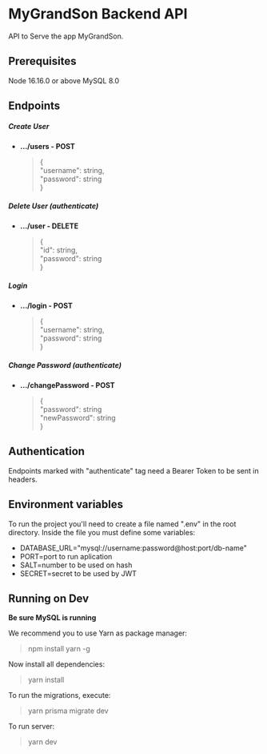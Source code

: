 # MyGrandSon Backend API

API to Serve the app MyGrandSon.

## Prerequisites

Node 16.16.0 or above
MySQL 8.0

## Endpoints

##### Create User
- **.../users - POST**
    >{  
        "username": string,  
	    "password": string  
    }

##### Delete User (authenticate)
- **.../user - DELETE**
    >{  
        "id": string,  
        "password": string  
    }

##### Login
- **.../login - POST**
    >{  
        "username": string,  
	    "password": string  
    }

##### Change Password (authenticate)
- **.../changePassword - POST**
    >{  
        "password": string  
        "newPassword": string  
    }

## Authentication

Endpoints marked with "authenticate" tag need a Bearer Token to be sent in headers.

## Environment variables

To run the project you'll need to create a file named ".env" in the root directory.
Inside the file you must define some variables:
- DATABASE_URL="mysql://username:password@host:port/db-name"
- PORT=port to run aplication
- SALT=number to be used on hash
- SECRET=secret to be used by JWT

## Running on Dev

**Be sure MySQL is running**

We recommend you to use Yarn as package manager:
> npm install yarn -g

Now install all dependencies:
> yarn install

To run the migrations, execute:
> yarn prisma migrate dev

To run server:
> yarn dev